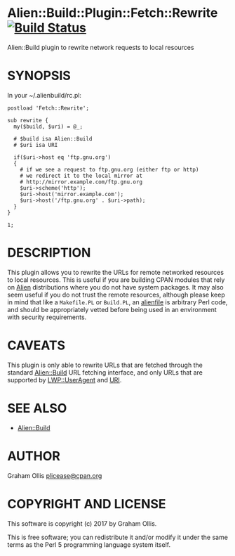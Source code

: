 # Alien::Build::Plugin::Fetch::Rewrite [![Build Status](https://secure.travis-ci.org/plicease/Alien-Build-Plugin-Fetch-Rewrite.png)](http://travis-ci.org/plicease/Alien-Build-Plugin-Fetch-Rewrite)

Alien::Build plugin to rewrite network requests to local resources

# SYNOPSIS

In your ~/.alienbuild/rc.pl:

    postload 'Fetch::Rewrite';
    
    sub rewrite {
      my($build, $uri) = @_;
      
      # $build isa Alien::Build
      # $uri isa URI
      
      if($uri->host eq 'ftp.gnu.org')
      {
        # if we see a request to ftp.gnu.org (either ftp or http)
        # we redirect it to the local mirror at
        # http://mirror.example.com/ftp.gnu.org
        $uri->scheme('http');
        $uri->host('mirror.example.com');
        $uri->host('/ftp.gnu.org' . $uri->path);
      }
    }
    
    1;

# DESCRIPTION

This plugin allows you to rewrite the URLs for remote networked resources
to local resources.  This is useful if you are building CPAN modules that
rely on [Alien](https://metacpan.org/pod/Alien) distributions where you do not have system packages.  It
may also seem useful if you do not trust the remote resources, although
please keep in mind that like a `Makefile.PL` or `Build.PL`, an [alienfile](https://metacpan.org/pod/alienfile)
is arbitrary Perl code, and should be appropriately vetted before being
used in an environment with security requirements.

# CAVEATS

This plugin is only able to rewrite URLs that are fetched through the standard
[Alien::Build](https://metacpan.org/pod/Alien::Build) URL fetching interface, and only URLs that are supported by
[LWP::UserAgent](https://metacpan.org/pod/LWP::UserAgent) and [URI](https://metacpan.org/pod/URI).

# SEE ALSO

- [Alien::Build](https://metacpan.org/pod/Alien::Build)

# AUTHOR

Graham Ollis <plicease@cpan.org>

# COPYRIGHT AND LICENSE

This software is copyright (c) 2017 by Graham Ollis.

This is free software; you can redistribute it and/or modify it under
the same terms as the Perl 5 programming language system itself.
